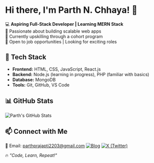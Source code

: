 # Hi there, I'm Parth N. Chhaya! 👋  

💻 **Aspiring Full-Stack Developer | Learning MERN Stack**  
🚀 Passionate about building scalable web apps  
📌 Currently upskilling through a cohort program  
🎯 Open to job opportunities | Looking for exciting roles  

## 🚀 Tech Stack  
- **Frontend:** HTML, CSS, JavaScript, React.js  
- **Backend:** Node.js (learning in progress), PHP (familiar with basics)
- **Database:** MongoDB  
- **Tools:** Git, GitHub, VS Code

## 📊 GitHub Stats  
![Parth's GitHub Stats](https://github-readme-stats.vercel.app/api?username=codewithprajapti&show_icons=true&theme=radical)  

## 📫 Connect with Me  
📩 Email: parthprajapti2203@gmail.com
[![Blog](https://img.shields.io/badge/Blog-orange?style=flat&logo=blogger)](https://hashnode.com/@ParthChhaya)
[![X (Twitter)](https://img.shields.io/badge/X-black?style=flat&logo=twitter)](https://x.com/parth_chhaya814)

🔥 *"Code, Learn, Repeat!"*
